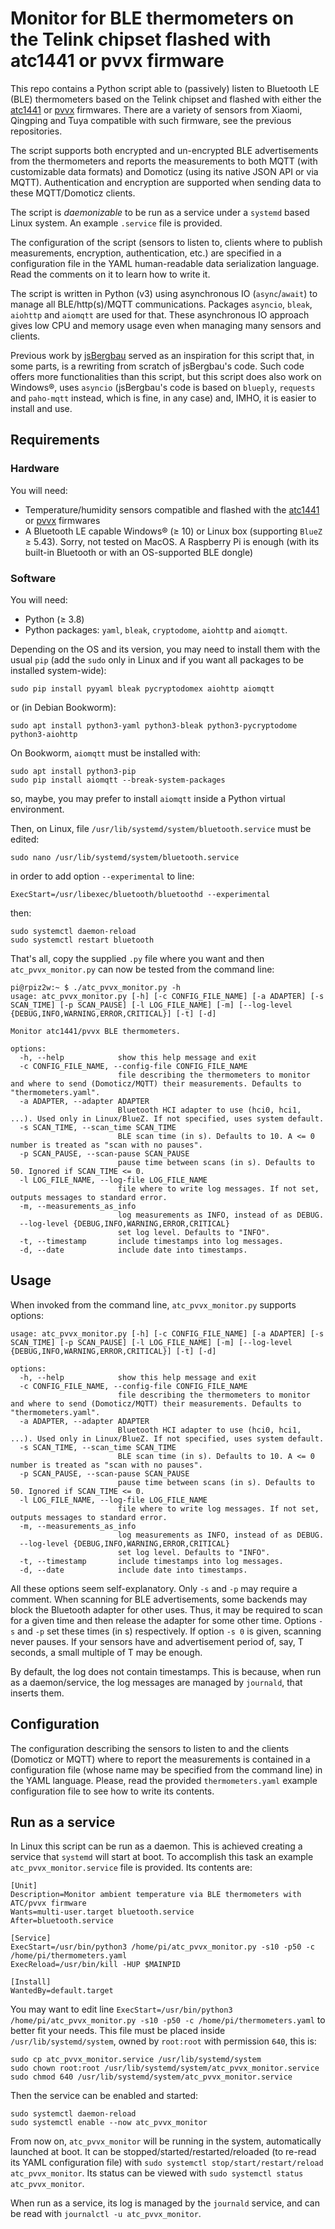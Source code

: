 # Monitor for BLE thermometers on the Telink chipset flashed with atc1441 or pvvx firmware

This repo contains a  Python script able to (passively) listen to Bluetooth LE (BLE) thermometers based on the Telink chipset and flashed with either the [atc1441](https://github.com/atc1441/ATC_MiThermometer) or [pvvx](https://github.com/pvvx/ATC_MiThermometer) firmwares. There are a variety of sensors from Xiaomi, Qingping and Tuya compatible with such firmware, see the previous repositories.

The script supports both encrypted and un-encrypted BLE advertisements from the thermometers and reports the measurements to both MQTT (with customizable data formats) and Domoticz (using its native JSON API or via MQTT). Authentication and encryption are supported when sending data to these MQTT/Domoticz clients.

The script is _daemonizable_ to be run as a service under a `systemd` based Linux system. An example `.service` file is provided.

The configuration of the script (sensors to listen to, clients where to publish measurements, encryption, authentication, etc.) are specified in a configuration file in the YAML human-readable data serialization language. Read the comments on it to learn how to write it.

The script is written in Python (v3) using asynchronous IO (`async`/`await`) to manage all BLE/http(s)/MQTT communications. Packages `asyncio`, `bleak`, `aiohttp` and `aiomqtt` are used for that. These asynchronous IO approach gives low CPU and memory usage even when managing many sensors and clients.

Previous work by [jsBergbau](https://github.com/JsBergbau/MiTemperature2) served as an inspiration for this script that, in some parts, is a rewriting from scratch of jsBergbau's code. Such code offers more functionalities than this script, but this script does also work on Windows®, uses `asyncio` (jsBergbau's code is based on `blueply`, `requests` and `paho-mqtt` instead, which is fine, in any case) and, IMHO, it is easier to install and use.

## Requirements

### Hardware

You will need:

* Temperature/humidity sensors compatible and flashed with the [atc1441](https://github.com/atc1441/ATC_MiThermometer) or [pvvx](https://github.com/pvvx/ATC_MiThermometer) firmwares
* A Bluetooth LE capable Windows® (≥ 10) or Linux box (supporting `BlueZ` ≥ 5.43). Sorry, not tested on MacOS. A Raspberry Pi is enough (with its built-in Bluetooth or with an OS-supported BLE dongle)

### Software

You will need:

* Python (≥ 3.8)
* Python packages: `yaml`, `bleak`, `cryptodome`, `aiohttp` and `aiomqtt`.

Depending on the OS and its version, you may need to install them with the usual `pip` (add the `sudo` only in Linux and if you want all packages to be installed system-wide):

```shell
sudo pip install pyyaml bleak pycryptodomex aiohttp aiomqtt
```

or (in Debian Bookworm):

```shell
sudo apt install python3-yaml python3-bleak python3-pycryptodome python3-aiohttp
```

On Bookworm, `aiomqtt` must be installed with:

```shell
sudo apt install python3-pip
sudo pip install aiomqtt --break-system-packages
```

so, maybe, you may prefer to install `aiomqtt` inside a Python virtual environment.

Then, on Linux, file `/usr/lib/systemd/system/bluetooth.service` must be edited:

```shell
sudo nano /usr/lib/systemd/system/bluetooth.service
```

in order to add option `--experimental` to line:

```shell
ExecStart=/usr/libexec/bluetooth/bluetoothd --experimental
```

then:

```shell
sudo systemctl daemon-reload
sudo systemctl restart bluetooth
```

That's all, copy the supplied `.py` file where you want and then `atc_pvvx_monitor.py` can now be tested from the command line:

```shell
pi@rpiz2w:~ $ ./atc_pvvx_monitor.py -h
usage: atc_pvvx_monitor.py [-h] [-c CONFIG_FILE_NAME] [-a ADAPTER] [-s SCAN_TIME] [-p SCAN_PAUSE] [-l LOG_FILE_NAME] [-m] [--log-level {DEBUG,INFO,WARNING,ERROR,CRITICAL}] [-t] [-d]

Monitor atc1441/pvvx BLE thermometers.

options:
  -h, --help            show this help message and exit
  -c CONFIG_FILE_NAME, --config-file CONFIG_FILE_NAME
                        file describing the thermometers to monitor and where to send (Domoticz/MQTT) their measurements. Defaults to "thermometers.yaml".
  -a ADAPTER, --adapter ADAPTER
                        Bluetooth HCI adapter to use (hci0, hci1, ...). Used only in Linux/BlueZ. If not specified, uses system default.
  -s SCAN_TIME, --scan_time SCAN_TIME
                        BLE scan time (in s). Defaults to 10. A <= 0 number is treated as "scan with no pauses".
  -p SCAN_PAUSE, --scan-pause SCAN_PAUSE
                        pause time between scans (in s). Defaults to 50. Ignored if SCAN_TIME <= 0.
  -l LOG_FILE_NAME, --log-file LOG_FILE_NAME
                        file where to write log messages. If not set, outputs messages to standard error.
  -m, --measurements_as_info
                        log measurements as INFO, instead of as DEBUG.
  --log-level {DEBUG,INFO,WARNING,ERROR,CRITICAL}
                        set log level. Defaults to "INFO".
  -t, --timestamp       include timestamps into log messages.
  -d, --date            include date into timestamps.
```



## Usage

When invoked from the command line, `atc_pvvx_monitor.py` supports options:

```shell
usage: atc_pvvx_monitor.py [-h] [-c CONFIG_FILE_NAME] [-a ADAPTER] [-s SCAN_TIME] [-p SCAN_PAUSE] [-l LOG_FILE_NAME] [-m] [--log-level {DEBUG,INFO,WARNING,ERROR,CRITICAL}] [-t] [-d]

options:
  -h, --help            show this help message and exit
  -c CONFIG_FILE_NAME, --config-file CONFIG_FILE_NAME
                        file describing the thermometers to monitor and where to send (Domoticz/MQTT) their measurements. Defaults to "thermometers.yaml".
  -a ADAPTER, --adapter ADAPTER
                        Bluetooth HCI adapter to use (hci0, hci1, ...). Used only in Linux/BlueZ. If not specified, uses system default.
  -s SCAN_TIME, --scan_time SCAN_TIME
                        BLE scan time (in s). Defaults to 10. A <= 0 number is treated as "scan with no pauses".
  -p SCAN_PAUSE, --scan-pause SCAN_PAUSE
                        pause time between scans (in s). Defaults to 50. Ignored if SCAN_TIME <= 0.
  -l LOG_FILE_NAME, --log-file LOG_FILE_NAME
                        file where to write log messages. If not set, outputs messages to standard error.
  -m, --measurements_as_info
                        log measurements as INFO, instead of as DEBUG.
  --log-level {DEBUG,INFO,WARNING,ERROR,CRITICAL}
                        set log level. Defaults to "INFO".
  -t, --timestamp       include timestamps into log messages.
  -d, --date            include date into timestamps.
```

All these options seem self-explanatory. Only `-s` and `-p` may require a comment. When scanning for BLE advertisements, some backends may block the  Bluetooth adapter for other uses. Thus, it may be required to scan for a given time and then release the adapter for some other time. Options `-s` and `-p` set these times (in s) respectively. If option `-s 0` is given, scanning never pauses. If your sensors have and advertisement period of, say, T seconds, a small multiple of T may be enough.

By default, the log does not contain timestamps. This is because, when run as a daemon/service, the log messages are managed by `journald`, that inserts them.

## Configuration

The configuration describing the sensors to listen to and the clients (Domoticz or MQTT) where to report the measurements is contained in a configuration file (whose name may be specified from the command line) in the YAML language. Please, read the provided `thermometers.yaml` example configuration file to see how to write its contents.

## Run as a service

In Linux this script can be run as a daemon. This is achieved creating a service that `systemd` will start at boot. To accomplish this task an example `atc_pvvx_monitor.service` file is provided. Its contents are:

```shell
[Unit]
Description=Monitor ambient temperature via BLE thermometers with ATC/pvvx firmware
Wants=multi-user.target bluetooth.service
After=bluetooth.service

[Service]
ExecStart=/usr/bin/python3 /home/pi/atc_pvvx_monitor.py -s10 -p50 -c /home/pi/thermometers.yaml
ExecReload=/usr/bin/kill -HUP $MAINPID

[Install]
WantedBy=default.target
```

You may want to edit line `ExecStart=/usr/bin/python3 /home/pi/atc_pvvx_monitor.py -s10 -p50 -c /home/pi/thermometers.yaml` to better fit your needs. This file must be placed inside `/usr/lib/systemd/system`, owned by `root:root` with permission `640`, this is:

```shell
sudo cp atc_pvvx_monitor.service /usr/lib/systemd/system
sudo chown root:root /usr/lib/systemd/system/atc_pvvx_monitor.service
sudo chmod 640 /usr/lib/systemd/system/atc_pvvx_monitor.service
```

Then the service can be enabled and started:

```shell
sudo systemctl daemon-reload
sudo systemctl enable --now atc_pvvx_monitor
```

From now on, `atc_pvvx_monitor` will be running in the system, automatically launched at boot. It can be stopped/started/restarted/reloaded (to re-read its YAML configuration file) with `sudo systemctl stop/start/restart/reload atc_pvvx_monitor`. Its status can be viewed with `sudo systemctl status atc_pvvx_monitor`.

When run as a service, its log is managed by the `journald` service, and can be read with `journalctl -u atc_pvvx_monitor`.

